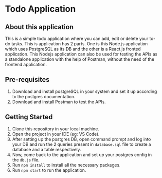 # Todo Application

## About this application

This is a simple todo application where you can add, edit or delete your to-do tasks. This is application has 2 parts. One is this Node.js application which uses PostgreSQL as its DB and the other is a React.js fronted application.
This Nodejs application can also be used for testing the APIs as a standalone application with the help of Postman, without the need of the frontend application.

## Pre-requisites

1. Download and install postgreSQL in your system and set it up according to the postgres documentation.
2. Download and install Postman to test the APIs.

## Getting Started

1. Clone this repository in your local machine.
2. Open the project in your IDE (eg: VS Code).
3. After setting up the postgres DB, open command prompt and log into your DB and run the 2 queries present in `database.sql` file to create a database and a table respectively.
4. Now, come back to the application and set up your postgres config in the `db.js` file.
5. Run `npm install` to install all the necessary packages.
6. Run `npm start` to run the application.
